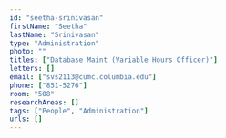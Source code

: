 ```yaml
---
id: "seetha-srinivasan"
firstName: "Seetha"
lastName: "Srinivasan"
type: "Administration"
photo: ""
titles: ["Database Maint (Variable Hours Officer)"]
letters: []
email: ["svs2113@cumc.columbia.edu"]
phone: ["851-5276"]
room: "508"
researchAreas: []
tags: ["People", "Administration"]
urls: []
---
```

